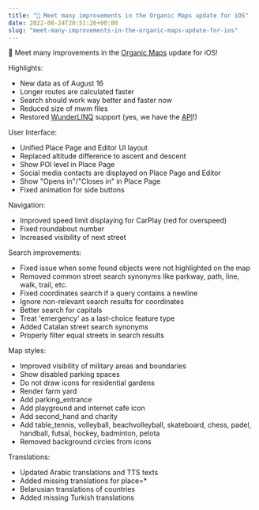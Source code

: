 ```yaml
---
title: "🍏 Meet many improvements in the Organic Maps update for iOS"
date: 2022-08-24T20:51:26+00:00
slug: "meet-many-improvements-in-the-organic-maps-update-for-ios"
---
```


🍏 Meet many improvements in the [Organic Maps](https://apps.apple.com/app/organic-maps/id1567437057) update for iOS!

Highlights:
* New data as of August 16
* Longer routes are calculated faster
* Search should work way better and faster now
* Reduced size of mwm files
* Restored [WunderLINQ](https://blackboxembedded.com/products/wunderlinq-commuter-edition) support (yes, we have the [API](https://omaps.app/api)!)

User Interface:
* Unified Place Page and Editor UI layout
* Replaced altitude difference to ascent and descent
* Show POI level in Place Page
* Social media contacts are displayed on Place Page and Editor
* Show "Opens in"/"Closes in" in Place Page
* Fixed animation for side buttons

Navigation:
* Improved speed limit displaying for CarPlay (red for overspeed)
* Fixed roundabout number
* Increased visibility of next street

Search improvements:
* Fixed issue when some found objects were not highlighted on the map
* Removed common street search synonyms like parkway, path, line, walk, trail, etc.
* Fixed coordinates search if a query contains a newline
* Ignore non-relevant search results for coordinates
* Better search for capitals
* Treat 'emergency' as a last-choice feature type
* Added Catalan street search synonyms
* Properly filter equal streets in search results

Map styles:
* Improved visibility of military areas and boundaries
* Show disabled parking spaces
* Do not draw icons for residential gardens
* Render farm yard
* Add parking\_entrance
* Add playground and internet cafe icon
* Add second\_hand and charity
* Add table\_tennis, volleyball, beachvolleyball, skateboard, chess, padel, handball, futsal, hockey, badminton, pelota
* Removed background circles from icons

Translations:
* Updated Arabic translations and TTS texts
* Added missing translations for place=\*
* Belarusian translations of countries
* Added missing Turkish translations
